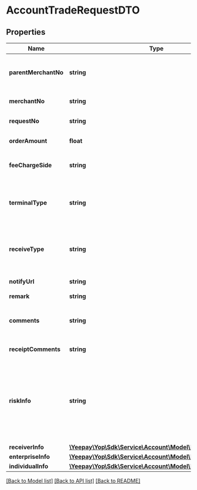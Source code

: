 # AccountTradeRequestDTO

## Properties
Name | Type | Description | Notes
------------ | ------------- | ------------- | -------------
**parentMerchantNo** | **string** | &lt;p&gt;发起方商户编号&lt;br /&gt;（标准商户收付款方案中此参数与商编一致，平台商户收付款方案中此参数为平台商商户编号）&lt;/p&gt; | 
**merchantNo** | **string** | &lt;p&gt;商户编号&lt;br /&gt;易宝支付分配的的商户唯一标识&lt;/p&gt; | 
**requestNo** | **string** | &lt;p&gt;商户请求号&lt;br /&gt;由商户自定义生成&lt;/p&gt; | 
**orderAmount** | **float** | &lt;p&gt;付款金额&lt;br /&gt;单位：元（RMB）&lt;/p&gt; | 
**feeChargeSide** | **string** | &lt;p&gt;手续费承担方(若不传默认付款方)&lt;/p&gt; 可选项如下: PAYER:付款方 PAYEE:收款方 | [optional] 
**terminalType** | **string** | &lt;p&gt;终端类型&lt;br /&gt;&lt;br /&gt;&lt;br /&gt;&lt;/p&gt; 可选项如下: PC:电脑 PHONE:手机 PAD:平板 NFC:可穿戴设备 DTV:数字电视 MPOS:条码支付受理终端 OTHER:其他 | [optional] 
**receiveType** | **string** | &lt;p&gt;到账类型&lt;/p&gt; 可选项如下: REAL_TIME:实时 TWO_HOUR:两小时到账 NEXT_DAY:次日到账（无特殊情况资金于次日上午7点左右到收款银行账户中） | 
**notifyUrl** | **string** | &lt;p&gt;商户通知地址，不传则不通知&lt;/p&gt; | [optional] 
**remark** | **string** | &lt;p&gt;备注信息&lt;/p&gt; | [optional] 
**comments** | **string** | &lt;p&gt;银行附言&lt;br /&gt;展示在收款银行系统中的附言，由数字、字母、汉字组成（最终附言内容以银行实际账单为准）&lt;/p&gt; | [optional] 
**receiptComments** | **string** | &lt;p&gt;回单备注，此字段值用于显示在回单中&lt;/p&gt; | [optional] 
**riskInfo** | **string** | &lt;p&gt;透传风控标识json格式&lt;br /&gt;replaceMerchantNo:代付方易宝商编&lt;br /&gt;replaceName:代付方名称&lt;br /&gt;jobType:职位类型&lt;br /&gt;格式如下：{\&quot;replaceMerchantNo\&quot;: \&quot;\&quot;, \&quot;replaceName\&quot;: \&quot;\&quot;,\&quot;jobType\&quot;: \&quot;\&quot;}&lt;/p&gt; | [optional] 
**receiverInfo** | [**\Yeepay\Yop\Sdk\Service\Account\Model\ReceiverInfoDTO**](ReceiverInfoDTO.md) |  | 
**enterpriseInfo** | [**\Yeepay\Yop\Sdk\Service\Account\Model\EnterpriseInfoDTO**](EnterpriseInfoDTO.md) |  | [optional] 
**individualInfo** | [**\Yeepay\Yop\Sdk\Service\Account\Model\IndividualInfoDTO**](IndividualInfoDTO.md) |  | [optional] 

[[Back to Model list]](../README.md#documentation-for-models) [[Back to API list]](../README.md#documentation-for-api-endpoints) [[Back to README]](../README.md)


